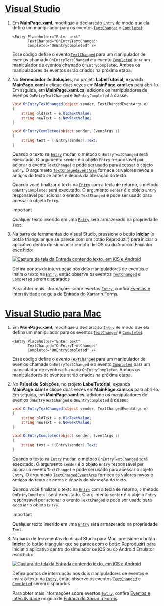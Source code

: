 # <a name="visual-studiotabvswin"></a>[Visual Studio](#tab/vswin)

1. Em **MainPage.xaml**, modifique a declaração [`Entry`](xref:Xamarin.Forms.Entry) de modo que ela defina um manipulador para os eventos [`TextChanged`](xref:Xamarin.Forms.Entry.TextChanged) e [`Completed`](xref:Xamarin.Forms.Entry.Completed):

    ```xaml
    <Entry Placeholder="Enter text"
           TextChanged="OnEntryTextChanged"
           Completed="OnEntryCompleted" />
    ```

    Esse código define o evento [`TextChanged`](xref:Xamarin.Forms.Entry.TextChanged) para um manipulador de eventos chamado `OnEntryTextChanged` e o evento [`Completed`](xref:Xamarin.Forms.Entry.Completed) para um manipulador de eventos chamado `OnEntryCompleted`. Ambos os manipuladores de eventos serão criados na próxima etapa.

1. No **Gerenciador de Soluções**, no projeto **LabelTutorial**, expanda **MainPage.xaml** e clique duas vezes em **MainPage.xaml.cs** para abri-lo. Em seguida, em **MainPage.xaml.cs**, adicione os manipuladores de eventos `OnEntryTextChanged` e `OnEntryCompleted` à classe:

    ```csharp
    void OnEntryTextChanged(object sender, TextChangedEventArgs e)
    {
        string oldText = e.OldTextValue;
        string newText = e.NewTextValue;
    }

    void OnEntryCompleted(object sender, EventArgs e)
    {
        string text = ((Entry)sender).Text;
    }
    ```

    Quando o texto na [`Entry`](xref:Xamarin.Forms.Entry) mudar, o método `OnEntryTextChanged` será executado. O argumento `sender` é o objeto `Entry` responsável por acionar o evento `TextChanged` e pode ser usado para acessar o objeto `Entry`. O argumento [`TextChangedEventArgs`](xref:Xamarin.Forms.TextChangedEventArgs) fornece os valores novos e antigos do texto de antes e depois da alteração do texto.

    Quando você finalizar o texto na [`Entry`](xref:Xamarin.Forms.Entry) com a tecla de retorno, o método `OnEntryCompleted` será executado. O argumento `sender` é o objeto `Entry` responsável por acionar o evento `TextChanged` e pode ser usado para acessar o objeto `Entry`.

    > [!IMPORTANT]
    > Qualquer texto inserido em uma [`Entry`](xref:Xamarin.Forms.Entry) será armazenado na propriedade [`Text`](xref:Xamarin.Forms.Entry.Text).

1. Na barra de ferramentas do Visual Studio, pressione o botão **Iniciar** (o botão triangular que se parece com um botão Reproduzir) para iniciar o aplicativo dentro do simulador remoto de iOS ou do Android Emulator escolhido:

    [![Captura de tela da Entrada contendo texto, em iOS e Android](../images/text-changes.png "Entrada com texto")](../images/text-changes-large.png#lightbox "Entrada com texto")

    Defina pontos de interrupção nos dois manipuladores de eventos e insira o texto na [`Entry`](xref:Xamarin.Forms.Entry), então observe os eventos [`TextChanged`](xref:Xamarin.Forms.Entry.TextChanged) e [`Completed`](xref:Xamarin.Forms.Entry.Completed) serem disparados.

    Para obter mais informações sobre eventos [`Entry`](xref:Xamarin.Forms.Entry), confira [Eventos e interatividade](~/xamarin-forms/user-interface/text/entry.md#events-and-interactivity) no guia de [Entrada do Xamarin.Forms](~/xamarin-forms/user-interface/text/entry.md).

# <a name="visual-studio-for-mactabvsmac"></a>[Visual Studio para Mac](#tab/vsmac)

1. Em **MainPage.xaml**, modifique a declaração [`Entry`](xref:Xamarin.Forms.Entry) de modo que ela defina um manipulador para os eventos [`TextChanged`](xref:Xamarin.Forms.Entry.TextChanged) e [`Completed`](xref:Xamarin.Forms.Entry.Completed):

    ```xaml
    <Entry Placeholder="Enter text"
           TextChanged="OnEntryTextChanged"
           Completed="OnEntryCompleted" />
    ```

    Esse código define o evento [`TextChanged`](xref:Xamarin.Forms.Entry.TextChanged) para um manipulador de eventos chamado `OnEntryTextChanged` e o evento [`Completed`](xref:Xamarin.Forms.Entry.Completed) para um manipulador de eventos chamado `OnEntryCompleted`. Ambos os manipuladores de eventos serão criados na próxima etapa.

1. No **Painel de Soluções**, no projeto **LabelTutorial**, expanda **MainPage.xaml** e clique duas vezes em **MainPage.xaml.cs** para abri-lo. Em seguida, em **MainPage.xaml.cs**, adicione os manipuladores de eventos `OnEntryTextChanged` e `OnEntryCompleted` à classe:

    ```csharp
    void OnEntryTextChanged(object sender, TextChangedEventArgs e)
    {
        string oldText = e.OldTextValue;
        string newText = e.NewTextValue;
    }

    void OnEntryCompleted(object sender, EventArgs e)
    {
        string text = ((Entry)sender).Text;
    }
    ```

    Quando o texto na [`Entry`](xref:Xamarin.Forms.Entry) mudar, o método `OnEntryTextChanged` será executado. O argumento `sender` é o objeto `Entry` responsável por acionar o evento `TextChanged` e pode ser usado para acessar o objeto `Entry`. O argumento [`TextChangedEventArgs`](xref:Xamarin.Forms.TextChangedEventArgs) fornece os valores novos e antigos do texto de antes e depois da alteração do texto.

    Quando você finalizar o texto na [`Entry`](xref:Xamarin.Forms.Entry) com a tecla de retorno, o método `OnEntryCompleted` será executado. O argumento `sender` é o objeto `Entry` responsável por acionar o evento `TextChanged` e pode ser usado para acessar o objeto `Entry`.

    > [!IMPORTANT]
    > Qualquer texto inserido em uma [`Entry`](xref:Xamarin.Forms.Entry) será armazenado na propriedade [`Text`](xref:Xamarin.Forms.Entry.Text).

1. Na barra de ferramentas do Visual Studio para Mac, pressione o botão **Iniciar** (o botão triangular que se parece com o botão Reproduzir) para iniciar o aplicativo dentro do simulador de iOS ou do Android Emulator escolhido:

    [![Captura de tela da Entrada contendo texto, em iOS e Android](../images/text-changes.png "Entrada com texto")](../images/text-changes-large.png#lightbox "Entrada com texto")

    Defina pontos de interrupção nos dois manipuladores de eventos e insira o texto na [`Entry`](xref:Xamarin.Forms.Entry), então observe os eventos [`TextChanged`](xref:Xamarin.Forms.Entry.TextChanged) e [`Completed`](xref:Xamarin.Forms.Entry.Completed) serem disparados.

    Para obter mais informações sobre eventos [`Entry`](xref:Xamarin.Forms.Entry), confira [Eventos e interatividade](~/xamarin-forms/user-interface/text/entry.md#events-and-interactivity) no guia de [Entrada do Xamarin.Forms](~/xamarin-forms/user-interface/text/entry.md).

